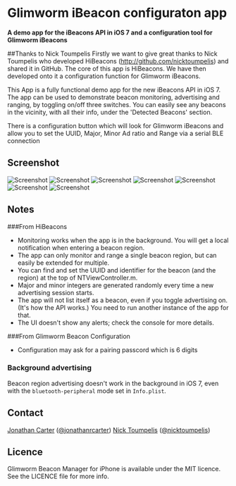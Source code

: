 Glimworm iBeacon configuraton app
=================================
**A demo app for the iBeacons API in iOS 7 and a configuration tool for Glimworm iBeacons**

##Thanks to Nick Toumpelis
Firstly we want to give great thanks to Nick Toumpelis who developed HiBeacons (http://github.com/nicktoumpelis) and shared it in GitHub.  The core of this app is HiBeacons.  We have then developed onto it a configuration function for Glimworm iBeacons.

This App is a fully functional demo app for the new iBeacons API in iOS 7. The app can be used to demonstrate beacon monitoring, advertising and ranging, by toggling on/off three switches. You can easily see any beacons in the vicinity, with all their info, under the 'Detected Beacons' section.

There is a configuration button which will look for Glimworm iBeacons and allow you to set the UUID, Major, Minor Ad ratio and Range via a serial BLE connection

## Screenshot
![Screenshot](screenshot.png)
![Screenshot](IMG_5726.PNG)
![Screenshot](IMG_5727.PNG)
![Screenshot](IMG_5728.PNG)
![Screenshot](IMG_5729.PNG)
![Screenshot](IMG_5730.PNG)
![Screenshot](IMG_5731.PNG)

## Notes
###From HiBeacons
- Monitoring works when the app is in the background. You will get a local notification when entering a beacon region.
- The app can only monitor and range a single beacon region, but can easily be extended for multiple.
- You can find and set the UUID and identifier for the beacon (and the region) at the top of NTViewController.m. 
- Major and minor integers are generated randomly every time a new advertising session starts. 
- The app will not list itself as a beacon, even if you toggle advertising on. (It's how the API works.) You need to run another instance of the app for that.
- The UI doesn't show any alerts; check the console for more details.

###From Glimworm Beacon Configuration
- Configuration may ask for a pairing passcord which is 6 digits

### Background advertising

Beacon region advertising doesn't work in the background in iOS 7, even with the `bluetooth-peripheral` mode set in `Info.plist`.

## Contact

[Jonathan Carter](http://github.com/jonathanrcarter) ([@jonathanrcarter](https://twitter.com/jonathanrcarter))
[Nick Toumpelis](http://github.com/nicktoumpelis) ([@nicktoumpelis](https://twitter.com/nicktoumpelis))

## Licence

Glimworm Beacon Manager for iPhone is available under the MIT licence. See the LICENCE file for more info.
